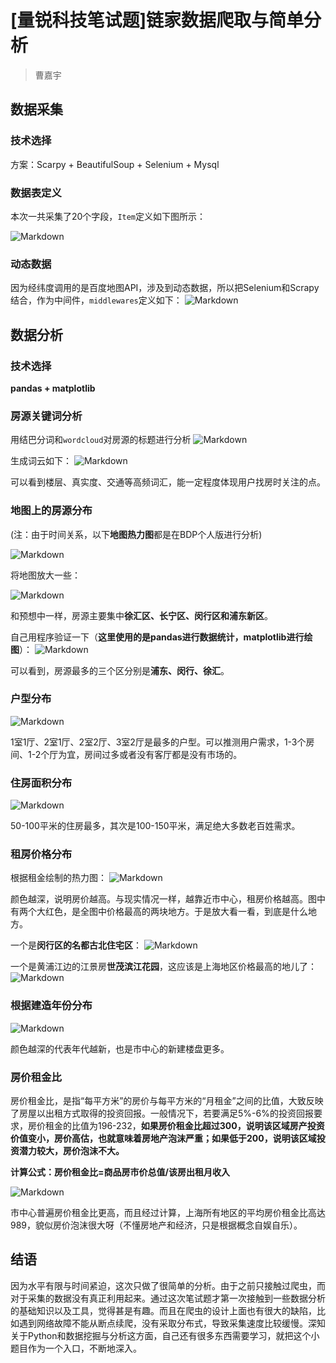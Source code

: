 # [量锐科技笔试题]链家数据爬取与简单分析

>曹嘉宇

## 数据采集

### 技术选择
方案：Scarpy + BeautifulSoup + Selenium + Mysql

### 数据表定义
本次一共采集了20个字段，`Item`定义如下图所示：

![Markdown](http://i1.piimg.com/588729/e57e9d0060a0669f.png)




















### 动态数据

因为经纬度调用的是百度地图API，涉及到动态数据，所以把Selenium和Scrapy结合，作为中间件，`middlewares`定义如下：
![Markdown](http://i1.piimg.com/588729/88f39e9ff0d04af9.png)












## 数据分析

### 技术选择

**pandas + matplotlib**

### 房源关键词分析


用结巴分词和`wordcloud`对房源的标题进行分析
![Markdown](http://i1.piimg.com/588729/7d4f30672bddec0c.png)






















生成词云如下：
![Markdown](http://i1.piimg.com/588729/b90bd42413c50ca5.png)






















可以看到楼层、真实度、交通等高频词汇，能一定程度体现用户找房时关注的点。




### 地图上的房源分布

(注：由于时间关系，以下**地图热力图**都是在BDP个人版进行分析)

![Markdown](http://i1.piimg.com/588729/8cab363595712a09s.png)
















将地图放大一些：

![Markdown](http://i1.piimg.com/588729/faba4824e8ef4d4cs.png)















和预想中一样，房源主要集中**徐汇区、长宁区、闵行区和浦东新区**。

自己用程序验证一下（**这里使用的是pandas进行数据统计，matplotlib进行绘图**）：
![Markdown](http://i1.piimg.com/588729/4e32e14004dc5855.png)

















可以看到，房源最多的三个区分别是**浦东、闵行、徐汇**。



### 户型分布

![Markdown](http://i1.piimg.com/588729/561587bc9c336241.png)















1室1厅、2室1厅、2室2厅、3室2厅是最多的户型。可以推测用户需求，1-3个房间、1-2个厅为宜，房间过多或者没有客厅都是没有市场的。


### 住房面积分布

![Markdown](http://i1.piimg.com/588729/ed50ead64eeb6d94.png)




















50-100平米的住房最多，其次是100-150平米，满足绝大多数老百姓需求。


### 租房价格分布

根据租金绘制的热力图：
![Markdown](http://i1.piimg.com/588729/7fbe86f9c0d4cba8.png)























颜色越深，说明房价越高。与现实情况一样，越靠近市中心，租房价格越高。图中有两个大红色，是全图中价格最高的两块地方。于是放大看一看，到底是什么地方。

一个是**闵行区的名都古北住宅区**：
![Markdown](http://i1.piimg.com/588729/5d5b39810d826997.png)











一个是黄浦江边的江景房**世茂滨江花园**，这应该是上海地区价格最高的地儿了：
![Markdown](http://i1.piimg.com/588729/4f9f1f39605af0e5.png)






























### 根据建造年份分布
![Markdown](http://i1.piimg.com/588729/9dcdc5a9d01bd068.png)












颜色越深的代表年代越新，也是市中心的新建楼盘更多。




### 房价租金比

房价租金比，是指“每平方米”的房价与每平方米的“月租金”之间的比值，大致反映了房屋以出租方式取得的投资回报。一般情况下，若要满足5%-6%的投资回报要求，房价租金的比值为196-232，**如果房价租金比超过300，说明该区域房产投资价值变小，房价高估，也就意味着房地产泡沫严重；如果低于200，说明该区域投资潜力较大，房价泡沫不大。**

**计算公式：房价租金比=商品房市价总值/该房出租月收入**

![Markdown](http://i1.piimg.com/588729/0afa9da014d61b20.png)
 
















市中心普遍房价租金比更高，而且经过计算，上海所有地区的平均房价租金比高达989，貌似房价泡沫很大呀（不懂房地产和经济，只是根据概念自娱自乐）。



## 结语

因为水平有限与时间紧迫，这次只做了很简单的分析。由于之前只接触过爬虫，而对于采集的数据没有真正利用起来。通过这次笔试题才第一次接触到一些数据分析的基础知识以及工具，觉得甚是有趣。而且在爬虫的设计上面也有很大的缺陷，比如遇到网络故障不能从断点续爬，没有采取分布式，导致采集速度比较缓慢。深知关于Python和数据挖掘与分析这方面，自己还有很多东西需要学习，就把这个小题目作为一个入口，不断地深入。